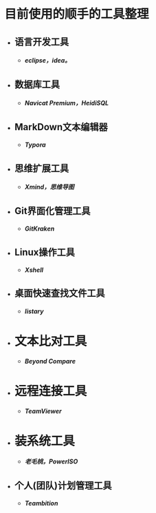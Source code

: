 # 目前使用的顺手的工具整理

- ## 语言开发工具

  - ##### eclipse，idea。

- ##  数据库工具

  - ##### Navicat Premium，HeidiSQL

- ## MarkDown文本编辑器

  - ##### Typora

- ## 思维扩展工具

  - ##### Xmind，思维导图

- ## Git界面化管理工具

  - ##### GitKraken

- ## Linux操作工具

  - ##### Xshell

- ## 桌面快速查找文件工具

  - ##### listary

- # 文本比对工具

  - ##### Beyond Compare

- # 远程连接工具

  - ##### TeamViewer

- # 装系统工具

  - ##### 老毛桃，PowerISO

- ## 个人(团队)计划管理工具

  - ##### Teambition

